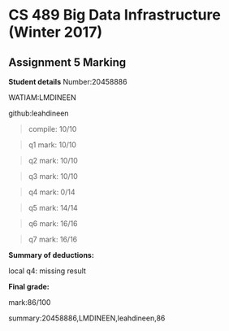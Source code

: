 # CS 489 Big Data Infrastructure (Winter 2017)
## Assignment 5 Marking
**Student details**
Number:20458886

WATIAM:LMDINEEN

github:leahdineen

>compile: 10/10

>q1 mark: 10/10

>q2 mark: 10/10

>q3 mark: 10/10

>q4 mark: 0/14

>q5 mark: 14/14

>q6 mark: 16/16

>q7 mark: 16/16

**Summary of deductions:**

local q4: missing result

**Final grade:**

mark:86/100

summary:20458886,LMDINEEN,leahdineen,86


